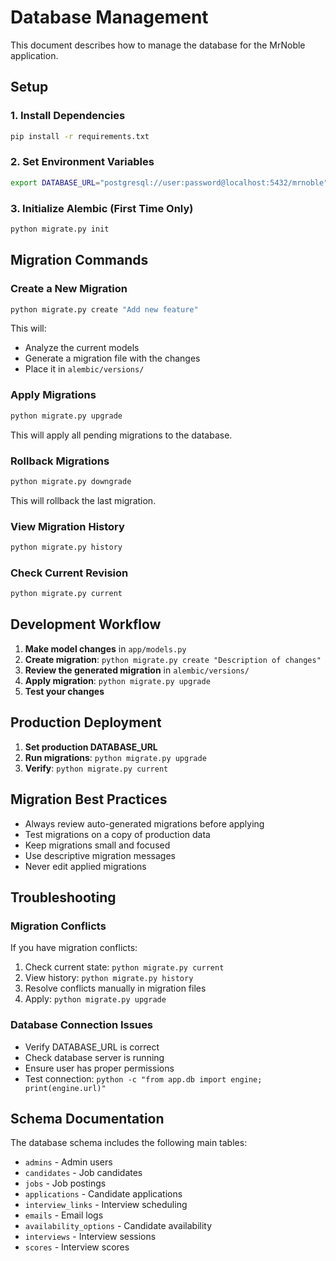 # Database Management

This document describes how to manage the database for the MrNoble application.

## Setup

### 1. Install Dependencies

```bash
pip install -r requirements.txt
```

### 2. Set Environment Variables

```bash
export DATABASE_URL="postgresql://user:password@localhost:5432/mrnoble"
```

### 3. Initialize Alembic (First Time Only)

```bash
python migrate.py init
```

## Migration Commands

### Create a New Migration

```bash
python migrate.py create "Add new feature"
```

This will:
- Analyze the current models
- Generate a migration file with the changes
- Place it in `alembic/versions/`

### Apply Migrations

```bash
python migrate.py upgrade
```

This will apply all pending migrations to the database.

### Rollback Migrations

```bash
python migrate.py downgrade
```

This will rollback the last migration.

### View Migration History

```bash
python migrate.py history
```

### Check Current Revision

```bash
python migrate.py current
```

## Development Workflow

1. **Make model changes** in `app/models.py`
2. **Create migration**: `python migrate.py create "Description of changes"`
3. **Review the generated migration** in `alembic/versions/`
4. **Apply migration**: `python migrate.py upgrade`
5. **Test your changes**

## Production Deployment

1. **Set production DATABASE_URL**
2. **Run migrations**: `python migrate.py upgrade`
3. **Verify**: `python migrate.py current`

## Migration Best Practices

- Always review auto-generated migrations before applying
- Test migrations on a copy of production data
- Keep migrations small and focused
- Use descriptive migration messages
- Never edit applied migrations

## Troubleshooting

### Migration Conflicts

If you have migration conflicts:

1. Check current state: `python migrate.py current`
2. View history: `python migrate.py history`
3. Resolve conflicts manually in migration files
4. Apply: `python migrate.py upgrade`

### Database Connection Issues

- Verify DATABASE_URL is correct
- Check database server is running
- Ensure user has proper permissions
- Test connection: `python -c "from app.db import engine; print(engine.url)"`

## Schema Documentation

The database schema includes the following main tables:

- `admins` - Admin users
- `candidates` - Job candidates
- `jobs` - Job postings
- `applications` - Candidate applications
- `interview_links` - Interview scheduling
- `emails` - Email logs
- `availability_options` - Candidate availability
- `interviews` - Interview sessions
- `scores` - Interview scores
